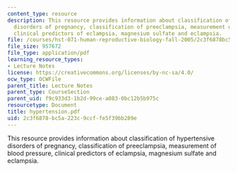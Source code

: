 ```yaml
---
content_type: resource
description: This resource provides information about classification of hypertensive
  disorders of pregnancy, classification of preeclampsia, measurement of blood pressure,
  clinical predictors of eclampsia, magnesium sulfate and eclampsia.
file: /courses/hst-071-human-reproductive-biology-fall-2005/2c3f6878bc5a223c9ccffe5f39bb289e_hypertension.pdf
file_size: 957672
file_type: application/pdf
learning_resource_types:
- Lecture Notes
license: https://creativecommons.org/licenses/by-nc-sa/4.0/
ocw_type: OCWFile
parent_title: Lecture Notes
parent_type: CourseSection
parent_uid: f9c933d3-1b2d-99ce-a083-0bc12b5b975c
resourcetype: Document
title: hypertension.pdf
uid: 2c3f6878-bc5a-223c-9ccf-fe5f39bb289e
---
```

This resource provides information about classification of hypertensive disorders of pregnancy, classification of preeclampsia, measurement of blood pressure, clinical predictors of eclampsia, magnesium sulfate and eclampsia.